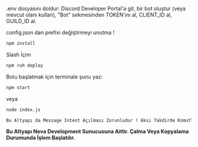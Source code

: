 .env dosyasını doldur: Discord Developer Portal'a git, bir bot oluştur (veya mevcut olanı kullan), "Bot" sekmesinden TOKEN'ını al, CLIENT_ID al, GUILD_ID al.

config.json dan prefixi değiştirmeyi unutma !

```bash
npm install
```

Slash İçim
```bash
npm ruh deploy
```

Botu başlatmak için terminale şunu yaz:

```bash
npm start
```

veya

```bash
node index.js
```

```bash
Bu Altyapı da Message Intent Açılması Zorunludur ! Aksi Takdirde Komutlar Çalışmaz.
```
**Bu Altyapı Neva Development Sunucusuna Aittir. Çalma Veya Kopyalama Durumunda İşlem Başlatılır.**
